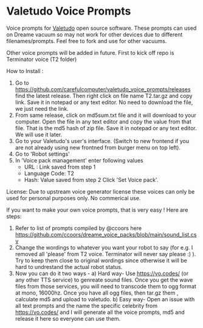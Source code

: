 # Valetudo Voice Prompts

Voice prompts for [Valetudo](https://github.com/Hypfer/Valetudo) open source software. These prompts can used on Dreame vacuum so may not work for other devices due to different filenames/prompts. Feel free to fork and use for other vacuums.

Other voice prompts will be added in future. First to kick off repo is Terminator voice (T2 folder)

How to Install :
1. Go to https://github.com/carefulcomputer/valetudo_voice_prompts/releases find the latest release. Then right click on file name T2.tar.gz and copy link. Save it in notepad or any text editor. No need to download the file, we just need the link.
2. From same release, click on md5sum.txt file and it will download to your computer. Open the file in any text editor and copy the value from that file. That is the md5 hash of zip file. Save it in notepad or any text editor. We will use it later.
3. Go to your Valetudo's user's interface. (Switch to new frontend if you are not already using new frontned from burger menu on top left).
4. Go to 'Robot settings'
5. In 'Voice pack management' enter following values
   * URL : Link saved from step 1
   * Language Code: T2
   * Hash: Value saved from step 2
   Click 'Set Voice pack'.


License: Due to upstream voice generator license these voices can only be used for personal purposes only. No commerical use.

If you want to make your own voice prompts, that is very easy !
Here are steps:

1) Refer to list of prompts compiled by @ccoors here https://github.com/ccoors/dreame_voice_packs/blob/main/sound_list.csv
2) Change the wordings to whatever you want your robot to say (for e.g. I removed all 'please' from T2 voice. Terminator will never say please :) ). Try to keep them close to original wordings since otherwise it will be hard to undrestand the actual robot status.
3) Now you can do it two ways -
  a) Hard way-  Use https://vo.codes/ (or any other TTS service) to genreate sound files. Once you get the wave files from those services, you will need to transcode them to ogg format at mono, 16000hz. Once you have all ogg files, then tar.gz them , calculate md5 and upload to valetudo.
  b) Easy way- Open an issue with all text prompts and the name the specific celebrity from https://vo.codes/ and I will generate all the voice prompts, md5 and release it here so everyone can use them.
